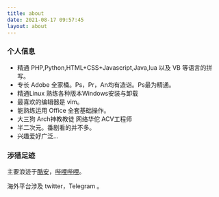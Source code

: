 ```yaml
---
title: about
date: 2021-08-17 09:57:45
layout: about
---
```


### 个人信息

- 精通 PHP,Python,HTML+CSS+Javascript,Java,lua 以及 VB 等语言的拼写。
- 专长 Adobe 全家桶。Ps，Pr，An均有造诣。Ps最为精通。
- 精通Linux  熟练各种版本Windows安装与卸载
- 最喜欢的编辑器是 vim。
- 能熟练运用 Office 全套基础操作。
- 大三狗 Arch神教教徒 网络华佗 ACV工程师
- 半二次元。番剧看的并不多。
- 兴趣爱好广泛...

### 涉猎足迹

主要浪迹于[酷安](http://www.coolapk.com/u/1838118)，[哔哩哔哩](https://space.bilibili.com/191358312)。

海外平台涉及 twitter，Telegram 。

<!-- ### 我的项目


[OneManager网盘](https://pan.hennessey.xyz/) 主要拿来当文件备份用了，同时也是个图床
还有其他一些Linux启动脚本等等... -->
